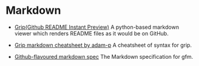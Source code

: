 # Markdown

- [Grip(Github README Instant Preview)][grip-link] 
  A python-based markdown viewer which renders README files as it would be on GitHub.
- [Grip markdown cheatsheet by adam-p][grip-chsh]
  A cheatsheet of syntax for grip.

- [Github-flavoured markdown spec][gfm]
  The Markdown specification for gfm.




[grip-link]:https://github.com/joeyespo/grip 
[grip-chsh]:https://github.com/adam-p/markdown-here/wiki/Markdown-Cheatsheet
[gfm]:https://github.github.com/gfm/
